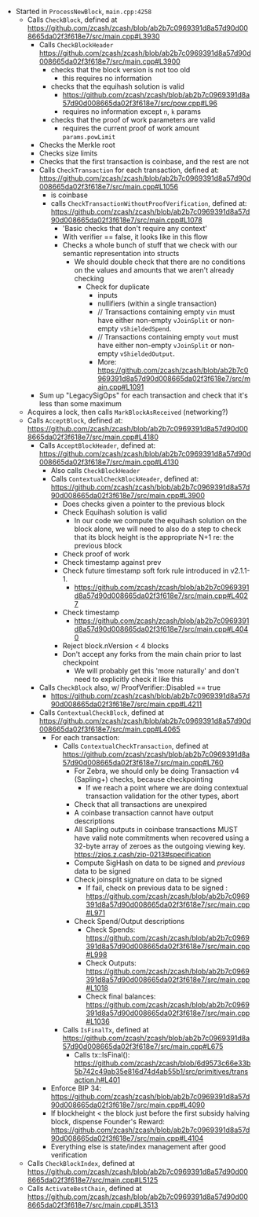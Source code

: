 - Started in `ProcessNewBlock`, `main.cpp:4258`
    - Calls `CheckBlock`, defined at  https://github.com/zcash/zcash/blob/ab2b7c0969391d8a57d90d008665da02f3f618e7/src/main.cpp#L3930
        - Calls `CheckBlockHeader` https://github.com/zcash/zcash/blob/ab2b7c0969391d8a57d90d008665da02f3f618e7/src/main.cpp#L3900
            - checks that the block version is not too old
                - this requires no information
            - checks that the equihash solution is valid
                - https://github.com/zcash/zcash/blob/ab2b7c0969391d8a57d90d008665da02f3f618e7/src/pow.cpp#L96
                - requires no information except `n`, `k` params
            - checks that the proof of work parameters are valid
                - requires the current proof of work amount `params.powLimit`
        - Checks the Merkle root
        - Checks size limits
        - Checks that the first transaction is coinbase, and the rest are not
        - Calls `CheckTransaction` for each transaction, defined at: https://github.com/zcash/zcash/blob/ab2b7c0969391d8a57d90d008665da02f3f618e7/src/main.cpp#L1056
            - is coinbase
            - calls `CheckTransactionWithoutProofVerification`, defined at: https://github.com/zcash/zcash/blob/ab2b7c0969391d8a57d90d008665da02f3f618e7/src/main.cpp#L1078
                - 'Basic checks that don't require any context'
                - With verifier == false, it looks like in this flow
                - Checks a whole bunch of stuff that we check with our semantic representation into structs
                    - We should double check that there are no conditions on the values and amounts that we aren't already checking 
                        - Check for duplicate 
                            - inputs
                            - nullifiers (within a single transaction)
                            - // Transactions containing empty `vin` must have either non-empty `vJoinSplit` or non-empty `vShieldedSpend`.
                            - // Transactions containing empty `vout` must have either non-empty `vJoinSplit` or non-empty `vShieldedOutput`.
                            - More: https://github.com/zcash/zcash/blob/ab2b7c0969391d8a57d90d008665da02f3f618e7/src/main.cpp#L1091
        - Sum up "LegacySigOps" for each transaction and check that it's less than some maximum 
    - Acquires a lock, then calls `MarkBlockAsReceived` (networking?)
    - Calls `AcceptBlock`, defined at: https://github.com/zcash/zcash/blob/ab2b7c0969391d8a57d90d008665da02f3f618e7/src/main.cpp#L4180
        - Calls `AcceptBlockHeader`, defined at: https://github.com/zcash/zcash/blob/ab2b7c0969391d8a57d90d008665da02f3f618e7/src/main.cpp#L4130
            - Also calls `CheckBlockHeader`
            - Calls `ContextualCheckBlockHeader`, defined at: https://github.com/zcash/zcash/blob/ab2b7c0969391d8a57d90d008665da02f3f618e7/src/main.cpp#L3900
                - Does checks given a pointer to the previous block
                - Check Equihash solution is valid
                    - In our code we compute the equihash solution on the block alone, we will need to also do a step to check that its block height is the appropriate N+1 re: the previous block
                - Check proof of work
                - Check timestamp against prev
                - Check future timestamp soft fork rule introduced in v2.1.1-1.
                    - https://github.com/zcash/zcash/blob/ab2b7c0969391d8a57d90d008665da02f3f618e7/src/main.cpp#L4027
                - Check timestamp
                    - https://github.com/zcash/zcash/blob/ab2b7c0969391d8a57d90d008665da02f3f618e7/src/main.cpp#L4040
                - Reject block.nVersion < 4 blocks
                - Don't accept any forks from the main chain prior to last checkpoint
                    - We will probably get this 'more naturally' and don't need to explicitly check it like this
        - Calls `CheckBlock` also, w/ ProofVerifier::Disabled == true
            - https://github.com/zcash/zcash/blob/ab2b7c0969391d8a57d90d008665da02f3f618e7/src/main.cpp#L4211
        - Calls `ContextualCheckBlock`, defined at https://github.com/zcash/zcash/blob/ab2b7c0969391d8a57d90d008665da02f3f618e7/src/main.cpp#L4065
            - For each transaction:
                - Calls `ContextualCheckTransaction`, defined at https://github.com/zcash/zcash/blob/ab2b7c0969391d8a57d90d008665da02f3f618e7/src/main.cpp#L760
                    - For Zebra, we should only be doing Transaction v4 (Sapling+) checks, because checkpointing
                        - If we reach a point where we are doing contextual transaction validation for the other types, abort
                    - Check that all transactions are unexpired
                    - A coinbase transaction cannot have output descriptions
                    - All Sapling outputs in coinbase transactions MUST have valid note commitments when recovered using a 32-byte array of zeroes as the outgoing viewing key. https://zips.z.cash/zip-0213#specification
                    - Compute SigHash on data to be signed and _previous_ data to be signed
                    - Check joinsplit signature on data to be signed
                        - If fail, check on previous data to be signed : https://github.com/zcash/zcash/blob/ab2b7c0969391d8a57d90d008665da02f3f618e7/src/main.cpp#L971
                    - Check Spend/Output descriptions
                        - Check Spends: https://github.com/zcash/zcash/blob/ab2b7c0969391d8a57d90d008665da02f3f618e7/src/main.cpp#L998
                        - Check Outputs: https://github.com/zcash/zcash/blob/ab2b7c0969391d8a57d90d008665da02f3f618e7/src/main.cpp#L1018
                        - Check final balances: https://github.com/zcash/zcash/blob/ab2b7c0969391d8a57d90d008665da02f3f618e7/src/main.cpp#L1036
                - Calls `IsFinalTx`, defined at https://github.com/zcash/zcash/blob/ab2b7c0969391d8a57d90d008665da02f3f618e7/src/main.cpp#L675
                    - Calls tx::IsFinal(): https://github.com/zcash/zcash/blob/6d9573c66e33b5b742c49ab35e816d74d4ab55b1/src/primitives/transaction.h#L401
            - Enforce BIP 34: https://github.com/zcash/zcash/blob/ab2b7c0969391d8a57d90d008665da02f3f618e7/src/main.cpp#L4090
            - If blockheight < the block just before the first subsidy halving block, dispense Founder's Reward: https://github.com/zcash/zcash/blob/ab2b7c0969391d8a57d90d008665da02f3f618e7/src/main.cpp#L4104
            - Everything else is state/index management after good verification
    - Calls `CheckBlockIndex`, defined at https://github.com/zcash/zcash/blob/ab2b7c0969391d8a57d90d008665da02f3f618e7/src/main.cpp#L5125
    - Calls `ActivateBestChain`, defined at https://github.com/zcash/zcash/blob/ab2b7c0969391d8a57d90d008665da02f3f618e7/src/main.cpp#L3513
